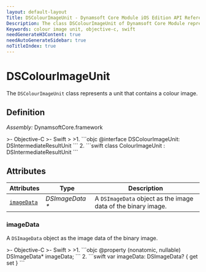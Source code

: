 ```yaml
---
layout: default-layout
Title: DSColourImageUnit - Dynamsoft Core Module iOS Edition API Reference
Description: The class DSColourImageUnit of Dynamsoft Core Module represents a unit that contains a colour image.
Keywords: colour image unit, objective-c, swift
needGenerateH3Content: true
needAutoGenerateSidebar: true
noTitleIndex: true
---
```


# DSColourImageUnit

The `DSColourImageUnit` class represents a unit that contains a colour image.

## Definition

*Assembly:* DynamsoftCore.framework

<div class="sample-code-prefix"></div>
>- Objective-C
>- Swift
>
>1. 
```objc
@interface DSColourImageUnit: DSIntermediateResultUnit
```
2. 
```swift
class ColourImageUnit : DSIntermediateResultUnit
```

## Attributes

| Attributes | Type | Description |
| ---------- | ---- | ----------- |
| [`imageData`](#imagedata) | *DSImageData \** | A `DSImageData` object as the image data of the binary image. |

### imageData

A `DSImageData` object as the image data of the binary image.

<div class="sample-code-prefix"></div>
>- Objective-C
>- Swift
>
>1. 
```objc
@property (nonatomic, nullable) DSImageData* imageData;
```
2. 
```swift
var imageData: DSImageData? { get set }
```
